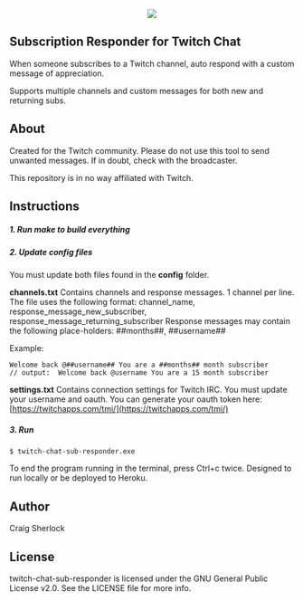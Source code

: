 <p align="center">
  <img src='https://nightofcode.com/github/night-of-code/twitch-chat-sub-responder/twitch-chat-sub-responder.jpg' />
</p>


## Subscription Responder for Twitch Chat
When someone subscribes to a Twitch channel, auto respond with a custom message of appreciation.

Supports multiple channels and custom messages for both new and returning subs.

## About
Created for the Twitch community. Please do not use this tool to send unwanted messages. If in doubt, check with the broadcaster.

This repository is in no way affiliated with Twitch.

## Instructions
##### 1. Run make to build everything

##### 2. Update config files
You must update both files found in the **config** folder.

**channels.txt**
Contains channels and response messages. 1 channel per line. The file uses the following format:
channel_name, response_message_new_subscriber, response_message_returning_subscriber
Response messages may contain the following place-holders: ##months##, ##username##

Example:
```
Welcome back @##username## You are a ##months## month subscriber
// output:  Welcome back @username You are a 15 month subscriber
```

**settings.txt**
Contains connection settings for Twitch IRC. You must update your username and oauth. You can generate your oauth token here:
[https://twitchapps.com/tmi/](https://twitchapps.com/tmi/)

##### 3. Run
```
$ twitch-chat-sub-responder.exe
```

To end the program running in the terminal, press Ctrl+c twice.
Designed to run locally or be deployed to Heroku.

## Author
Craig Sherlock

## License
twitch-chat-sub-responder is licensed under the GNU General Public License v2.0. See the LICENSE file for more info.
